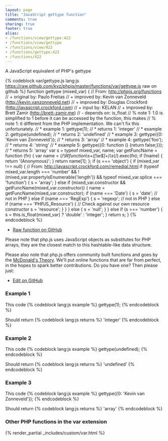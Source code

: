 ```yaml
---
layout: page
title: "JavaScript gettype function"
comments: true
sharing: true
footer: true
alias:
- /functions/view/gettype:422
- /functions/view/gettype
- /functions/view/422
- /functions/gettype:422
- /functions/422
---
```

<!-- Generated by Rakefile:build -->
A JavaScript equivalent of PHP's gettype

{% codeblock var/gettype.js lang:js https://raw.github.com/kvz/phpjs/master/functions/var/gettype.js raw on github %}
function gettype (mixed_var) {
  // From: http://phpjs.org/functions
  // +   original by: Paulo Freitas
  // +   improved by: Kevin van Zonneveld (http://kevin.vanzonneveld.net)
  // +   improved by: Douglas Crockford (http://javascript.crockford.com)
  // +   input by: KELAN
  // +   improved by: Brett Zamir (http://brett-zamir.me)
  // -    depends on: is_float
  // %        note 1: 1.0 is simplified to 1 before it can be accessed by the function, this makes
  // %        note 1: it different from the PHP implementation. We can't fix this unfortunately.
  // *     example 1: gettype(1);
  // *     returns 1: 'integer'
  // *     example 2: gettype(undefined);
  // *     returns 2: 'undefined'
  // *     example 3: gettype({0: 'Kevin van Zonneveld'});
  // *     returns 3: 'array'
  // *     example 4: gettype('foo');
  // *     returns 4: 'string'
  // *     example 5: gettype({0: function () {return false;}});
  // *     returns 5: 'array'
  var s = typeof mixed_var,
    name;
  var getFuncName = function (fn) {
    var name = (/\W*function\s+([\w\$]+)\s*\(/).exec(fn);
    if (!name) {
      return '(Anonymous)';
    }
    return name[1];
  };
  if (s === 'object') {
    if (mixed_var !== null) { // From: http://javascript.crockford.com/remedial.html
      if (typeof mixed_var.length === 'number' && !(mixed_var.propertyIsEnumerable('length')) && typeof mixed_var.splice === 'function') {
        s = 'array';
      } else if (mixed_var.constructor && getFuncName(mixed_var.constructor)) {
        name = getFuncName(mixed_var.constructor);
        if (name === 'Date') {
          s = 'date'; // not in PHP
        } else if (name === 'RegExp') {
          s = 'regexp'; // not in PHP
        } else if (name === 'PHPJS_Resource') { // Check against our own resource constructor
          s = 'resource';
        }
      }
    } else {
      s = 'null';
    }
  } else if (s === 'number') {
    s = this.is_float(mixed_var) ? 'double' : 'integer';
  }
  return s;
}
{% endcodeblock %}

 - [Raw function on GitHub](https://github.com/kvz/phpjs/blob/master/functions/var/gettype.js)

Please note that php.js uses JavaScript objects as substitutes for PHP arrays, they are 
the closest match to this hashtable-like data structure. 

Please also note that php.js offers community built functions and goes by the 
[McDonald's Theory](https://medium.com/what-i-learned-building/9216e1c9da7d). We'll put online 
functions that are far from perfect, in the hopes to spark better contributions. 
Do you have one? Then please just: 

 - [Edit on GitHub](https://github.com/kvz/phpjs/edit/master/functions/var/gettype.js)

### Example 1
This code
{% codeblock lang:js example %}
gettype(1);
{% endcodeblock %}

Should return
{% codeblock lang:js returns %}
'integer'
{% endcodeblock %}

### Example 2
This code
{% codeblock lang:js example %}
gettype(undefined);
{% endcodeblock %}

Should return
{% codeblock lang:js returns %}
'undefined'
{% endcodeblock %}

### Example 3
This code
{% codeblock lang:js example %}
gettype({0: 'Kevin van Zonneveld'});
{% endcodeblock %}

Should return
{% codeblock lang:js returns %}
'array'
{% endcodeblock %}


### Other PHP functions in the var extension
{% render_partial _includes/custom/var.html %}
